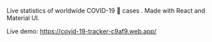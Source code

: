 Live statistics of worldwide COVID-19 🦠 cases . 
Made with React and Material UI.

Live demo: https://covid-19-tracker-c9af9.web.app/
